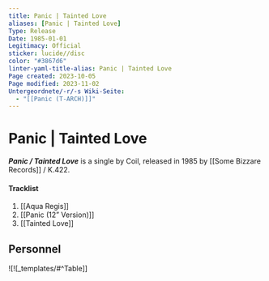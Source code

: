 ```yaml
---
title: Panic | Tainted Love
aliases: [Panic | Tainted Love]
Type: Release
Date: 1985-01-01
Legitimacy: Official
sticker: lucide//disc
color: "#3867d6"
linter-yaml-title-alias: Panic | Tainted Love
Page created: 2023-10-05
Page modified: 2023-11-02
Untergeordnete/-r/-s Wiki-Seite:
  - "[[Panic (T-ARCH)]]"
---
```


# Panic | Tainted Love

*__Panic / Tainted Love__* is a single by Coil, released in 1985 by [[Some Bizzare Records]] / K.422.

#### Tracklist
1. [[Aqua Regis]]
2. [[Panic (12” Version)]]
3. [[Tainted Love]]

## Personnel

![![_templates/#^Table]]

[^1]:
